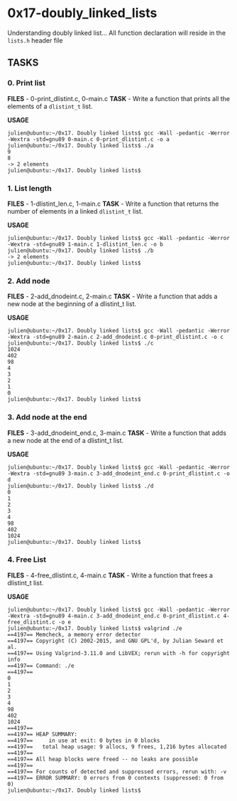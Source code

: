 # 0x17-doubly_linked_lists

Understanding doubly linked list... All function declaration will reside in the `lists.h` header file

## TASKS

### 0. Print list

 **FILES** - 0-print_dlistint.c, 0-main.c
 **TASK** - Write a function that prints all the elements of a `dlistint_t` list.

 **USAGE**
 ```
 julien@ubuntu:~/0x17. Doubly linked lists$ gcc -Wall -pedantic -Werror -Wextra -std=gnu89 0-main.c 0-print_dlistint.c -o a
julien@ubuntu:~/0x17. Doubly linked lists$ ./a
9
8
-> 2 elements
julien@ubuntu:~/0x17. Doubly linked lists$
 ```

### 1. List length

 **FILES** - 1-dlistint_len.c, 1-main.c
 **TASK** - Write a function that returns the number of elements in a linked `dlistint_t` list.

 **USAGE**
 ```
 julien@ubuntu:~/0x17. Doubly linked lists$ gcc -Wall -pedantic -Werror -Wextra -std=gnu89 1-main.c 1-dlistint_len.c -o b
julien@ubuntu:~/0x17. Doubly linked lists$ ./b
-> 2 elements
julien@ubuntu:~/0x17. Doubly linked lists$
 ```


### 2. Add node

 **FILES** - 2-add_dnodeint.c, 2-main.c
 **TASK** - Write a function that adds a new node at the beginning of a dlistint_t list.


 **USAGE**
 ```
 julien@ubuntu:~/0x17. Doubly linked lists$ gcc -Wall -pedantic -Werror -Wextra -std=gnu89 2-main.c 2-add_dnodeint.c 0-print_dlistint.c -o c
julien@ubuntu:~/0x17. Doubly linked lists$ ./c
1024
402
98
4
3
2
1
0
julien@ubuntu:~/0x17. Doubly linked lists$
 ```

### 3. Add node at the end
 
 **FILES** - 3-add_dnodeint_end.c, 3-main.c
 **TASK** - Write a function that adds a new node at the end of a dlistint_t list.


 **USAGE**
 ```
 julien@ubuntu:~/0x17. Doubly linked lists$ gcc -Wall -pedantic -Werror -Wextra -std=gnu89 3-main.c 3-add_dnodeint_end.c 0-print_dlistint.c -o d
julien@ubuntu:~/0x17. Doubly linked lists$ ./d
0
1
2
3
4
98
402
1024
julien@ubuntu:~/0x17. Doubly linked lists$
 ```


### 4. Free List
 **FILES** - 4-free_dlistint.c, 4-main.c
 **TASK** - Write a function that frees a dlistint_t list.


 **USAGE**
 ```
 julien@ubuntu:~/0x17. Doubly linked lists$ gcc -Wall -pedantic -Werror -Wextra -std=gnu89 4-main.c 3-add_dnodeint_end.c 0-print_dlistint.c 4-free_dlistint.c -o e
julien@ubuntu:~/0x17. Doubly linked lists$ valgrind ./e 
==4197== Memcheck, a memory error detector
==4197== Copyright (C) 2002-2015, and GNU GPL'd, by Julian Seward et al.
==4197== Using Valgrind-3.11.0 and LibVEX; rerun with -h for copyright info
==4197== Command: ./e
==4197== 
0
1
2
3
4
98
402
1024
==4197== 
==4197== HEAP SUMMARY:
==4197==     in use at exit: 0 bytes in 0 blocks
==4197==   total heap usage: 9 allocs, 9 frees, 1,216 bytes allocated
==4197== 
==4197== All heap blocks were freed -- no leaks are possible
==4197== 
==4197== For counts of detected and suppressed errors, rerun with: -v
==4197== ERROR SUMMARY: 0 errors from 0 contexts (suppressed: 0 from 0)
julien@ubuntu:~/0x17. Doubly linked lists$ 
 ```
